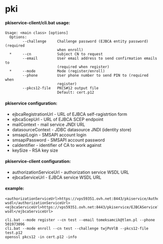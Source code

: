 pki
===

#### pkiservice-client/cli.bat usage:

```
Usage: <main class> [options]
  Options:
        --challenge     Challenge password (EJBCA entity password) (required
                        when enroll)
  *     --cn            Subject CN to request
        --email         User email address to send confirmation emails to
                        (required when register)
  *     --mode          Mode (register/enroll)
        --phone         User phone number to send PIN to (required when
                        register)
        --pkcs12-file   PKCS#12 output file
                        Default: cert.p12
```

#### pkiservice configuration:

* ejbcaRegistrationUrl - URL of EJBCA self-ragistrtion form
* ejbcaScepUrl - URL of EJBCA SCEP endpoint
* mailContext - mail service JNDI URL
* datasourceContext - JDBC datasource JNDI (identity store)
* smsapiLogin - SMSAPI account login
* smsapiPassword - SMSAPI account password
* caIdentifier - identifier of CA to work against
* keySize - RSA key size

#### pkiservice-client configuration:

* authorizationServiceUrl - authorization service WSDL URL
* ejbcaServiceUrl - EJBCA service WSDL URL

#### example:

```
<authorizationServiceUrl>https://vps59351.ovh.net:8443/pkiservice/AuthorizationService?wsdl</authorizationServiceUrl>
<ejbcaServiceUrl>https://vps59351.ovh.net:8443/pkiservice/EJBCAService?wsdl</ejbcaServiceUrl>
```

```
cli.bat --mode register --cn test --email tomeksamcik@tlen.pl --phone 501973096
cli.bat --mode enroll --cn test --challenge twjPoVlB --pkcs12-file test.p12
openssl pkcs12 -in cert.p12 -info
```
